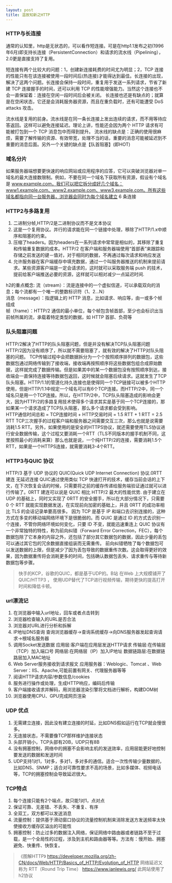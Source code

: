 ```yaml
---
layout: post
title: 温故知新之HTTP
---
```


### HTTP与长连接

通常的认知里，http是无状态的，可以看作短连接。可是在http1.1发布之初(1996年6月)即支持长连接（PersistentConnection）和请求的流水线（Pipelining）， 2.0更是直接支持了复用。

短连接有两个比较大的问题：1，创建新连接耗费的时间尤为明显；2，TCP 连接的性能只有在该连接被使用一段时间后(热连接)才能得达到最佳。长连接的出现，解决了这两个问题。长连接会保持一段时间，重复用于发送一系列请求，节省了新建 TCP 连接握手的时间，还可以利用 TCP 的性能增强能力。当然这个连接也不会一直保留着：连接在空闲一段时间后会被关闭。
长连接也还是有缺点的；就算是在空闲状态，它还是会消耗服务器资源，而且在重负载时，还有可能遭受 DoS attacks 攻击。

流水线是复用的前身。流水线是在同一条长连接上发出连续的请求，而不用等待应答返回。这样可以避免连接延迟。理论上讲，性能还会因为两个 HTTP 请求有可能被打包到一个 TCP 消息包中而得到提升。
流水线的缺点是：正确的使用很麻烦，需要了解传输的资源、有效带宽，处理不当的话，重要的消息可能被延迟到不重要的消息后面。另外一个关键的缺点是【队首阻塞】(即HOT)

### 域名分片
如果服务器端想要更快速的响应网站或应用程序的应答，它可以突破浏览器对单一域名的最大连接数限制。例如，不要在同一个域名下获取所有资源，假设有个域名是 www.example.com，我们可以把它拆分成好几个域名：www1.example.com、www2.example.com、www3.example.com。所有这些域名都指向同一台服务器，浏览器会同时为每个域名建立 6 条连接


### HTTP2与多路复用
1. 二进制分帧,HTTP/2是二进制协议而不是文本协议<br>
2. 这是一个复用协议。并行的请求能在同一个链接中处理，移除了HTTP/1.x中顺序和阻塞的约束。<br>
3. 压缩了headers。因为headers在一系列请求中常常是相似的，其移除了重复和传输重复数据的成本。HTTP/2 在客户端和服务器端使用“首部表”来跟踪和存储之前发送的键－值对，对于相同的数据，不再通过每次请求和响应发送<br>
4. 允许服务器在客户端缓存中填充数据，通过一个叫服务器推送的机制来提前请求。某些资源客户端是一定会请求的，这时就可以采取服务端 push 的技术，提前给客户端推送必要的资源，这样就可以相对减少一点延迟时间.<br>

h2的重点概念:
流（stream）：流是连接中的一个虚拟信道，可以承载双向的消息；每个流都有一个唯一的整数标识符（1、2…N）<br>
消息（message）：指逻辑上的 HTTP 消息，比如请求、响应等，由一或多个帧组成<br>
帧（frame）：HTTP/2 通信的最小单位，每个帧包含帧首部，至少也会标识出当前帧所属的流，承载着特定类型的数据，如 HTTP 首部、负荷等<br>


### 队头阻塞问题
HTTP/2解决了HTTP的队头阻塞问题，但是并没有解决TCP队头阻塞问题
HTTP/2因为没有顺序了，所以就不需要阻塞了，就有效的解决了HTTP对队头阻塞的问题。
TCP传输过程中会把数据拆分为一个个按照顺序排列的数据包，这些数据包通过网络传输到了接收端，接收端再按照顺序将这些数据包组合成原始数据，这样就完成了数据传输。但是如果其中的某一个数据包没有按照顺序到达，接收端会一直保持连接等待数据包返回，这时候就会阻塞后续请求。这就发生了TCP队头阻塞。HTTP/1.1的管道化持久连接也是使得同一个TCP链接可以被多个HTTP使用，但是HTTP/1.1中规定一个域名可以有6个TCP连接。而HTTP/2中，同一个域名只是用一个TCP连接。所以，在HTTP/2中，TCP队头阻塞造成的影响会更大，因为HTTP/2的多路复用技术使得多个请求其实是基于同一个TCP连接的，那如果某一个请求造成了TCP队头阻塞，那么多个请求都会受到影响。<br>
HTTP通信时间总和 = TCP连接时间 + HTTP交易时间 = 1.5 RTT + 1 RTT = 2.5 RTT
TCP三次握手的过程客户端和服务器之间需要交互三次，那么也就是说需要消耗1.5 RTT。另外，如果使用的是安全的HTTPS协议，就还需要使用TLS协议进行安全数据传输，这个过程又要消耗一个RTT（TLS不同版本的握手机制不同，这里按照最小的消耗来算）那么也就是说，一个纯HTTP/2的连接，需要消耗1.5个RTT，如果是一个HTTPS连接，就需要消耗3-4个RTT。



### HTTP3与QUIC 协议

HTTP/3 基于 UDP 协议的 QUIC(Quick UDP Internet Connection) 协议.0RTT 建连 无延迟连接
QUIC通过使用类似 TCP 快速打开的技术，缓存当前会话的上下文，在下次恢复会话的时候，只需要将之前的缓存传递给服务端验证通过就可以进行传输了。0RTT 建连可以说是 QUIC 相比 HTTP/2 最大的性能优势.
由于建立在 UDP 的基础上，同时又实现了 0RTT 的安全握手，所以在大部分情况下，只需要 0 个 RTT 就能实现数据发送，在实现前向加密的基础上，并且 0RTT 的成功率相比 TLS 的会话记录单要高很多。
因为 TCP 是基于 IP 和端口去识别连接的，这种方式在多变的移动端网络环境下是很脆弱的。而 QUIC 是通过 ID 的方式去识别一个连接，不管你网络环境如何变化，只要 ID 不变，就能迅速重连上
QUIC 协议有一个非常独特的特性，称为前向纠错（Forward Error Correction，FEC），每个数据包除了它本身的内容之外，还包括了部分其它数据包的数据，因此少量的丢包可以通过其它包的冗余数据直接组装而无需重传。
前向纠错牺牲了每个数据包可以发送数据的上限，但是减少了因为丢包导致的数据重传次数。这会取得更好的效果，因为数据重传将会消耗更多的时间，包括确认数据包丢失、请求重传与等待新数据包等步骤。

> 快手的KCP，谷歌的QUIC，都是基于UDP的。B站 在Web 上大规模铺开了QUIC/HTTP3 ， 使用UDP替代了TCP进行视频传输，期待更快的提高打开时间和降低卡顿。



### url漂流记
1. 在浏览器中输入url地址，回车或者点击转到
2. 浏览器检查输入的URL是否合法
3. 浏览器对URL进行分析和拆解
4. IP地址DNS查询
    查询浏览器缓存->查询系统缓存->向DNS服务器发起查询请求->根域名服务器
5. 调用Socket发送数据
   应用层:客户端在应用层发送HTTP请求
   传输层:在传输层（TCP）加入端口号
   网络层:在网络层（IP）加入IP地址
   数据链路层:在数据链路层加入MAC地址
6. Web Server服务接收到请求报文
   应用服务器：Weblogic、Tomcat 、Web Server：IIS、Apache,可能前置有网关、代理服务器等等
7. 阅读HTTP请求内容/参数信息/cookies
8. 服务进行操作或处理，生成HTTP响应，编码后传输
9. 客户端接收请求并解码，用浏览器渲染引擎将文档进行解析，构建DOM树
10. 浏览器使用CPU、GPU完成网页渲染

### UDP 优点
1. 无需建立连接，因此没有建立连接的时延，比如DNS假如运行在TCP就会慢很多。
2. 无连接状态，不需要像TCP那样维护连接状态
3. 头部开销小，TCP头部有20B，UDP只有8B
4. 没有拥塞控制，网络中的拥塞不会影响主机的发送效率，应用层能更好地控制要发送的数据和发送时间
5. UDP支持1对1，1对多，多对1，多对多的通信。适合一次性传输少量数据的，比如DNS、SNMP；适合对可靠性要求不高的场景，比如多媒体、视频电话等，TCP的拥塞控制会导致延迟很大。


### TCP特点
1. 每个连接只能有2个端点，故只能1对1，点对点
2. 保证可靠、无差错、不丢失、不重复、有序
3. 全双工，双方都可以发送消息
4. 流量控制：提供基于滑动窗口协议的流量控制机制来消除发送方发送频率太快使接收方缓存区溢出的可能性
5. 拥塞控制：防止过多的数据注入网络，保证网络中路由器或者链路不至于过载，是一个全局性的过程，涉及到主机和路由器等等。方法有：慢开始、拥塞避免、快重传、快恢复。
   

> 《图解HTTP》
> https://developer.mozilla.org/zh-CN/docs/Web/HTTP/Basics_of_HTTP/Evolution_of_HTTP 
> 网络延迟又称为 RTT（Round Trip Time）
> https://www.ianlewis.org/ 此网站使用了h2协议

